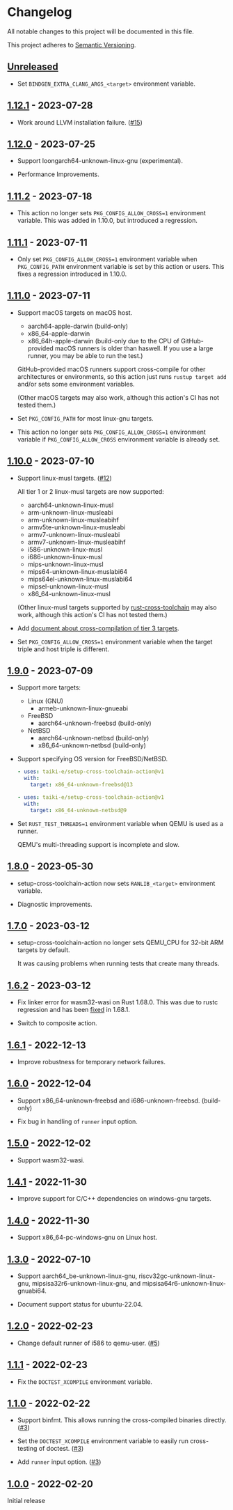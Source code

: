 # Changelog

All notable changes to this project will be documented in this file.

This project adheres to [Semantic Versioning](https://semver.org).

<!--
Note: In this file, do not use the hard wrap in the middle of a sentence for compatibility with GitHub comment style markdown rendering.
-->

## [Unreleased]

- Set `BINDGEN_EXTRA_CLANG_ARGS_<target>` environment variable.

## [1.12.1] - 2023-07-28

- Work around LLVM installation failure. ([#15](https://github.com/taiki-e/setup-cross-toolchain-action/issues/15))

## [1.12.0] - 2023-07-25

- Support loongarch64-unknown-linux-gnu (experimental).

- Performance Improvements.

## [1.11.2] - 2023-07-18

- This action no longer sets `PKG_CONFIG_ALLOW_CROSS=1` environment variable. This was added in 1.10.0, but introduced a regression.

## [1.11.1] - 2023-07-11

- Only set `PKG_CONFIG_ALLOW_CROSS=1` environment variable when `PKG_CONFIG_PATH` environment variable is set by this action or users. This fixes a regression introduced in 1.10.0.

## [1.11.0] - 2023-07-11

- Support macOS targets on macOS host.

  - aarch64-apple-darwin (build-only)
  - x86_64-apple-darwin
  - x86_64h-apple-darwin (build-only due to the CPU of GitHub-provided macOS runners is older than haswell. If you use a large runner, you may be able to run the test.)

  GitHub-provided macOS runners support cross-compile for other architectures or environments, so this action just runs `rustup target add` and/or sets some environment variables.

  (Other macOS targets may also work, although this action's CI has not tested them.)

- Set `PKG_CONFIG_PATH` for most linux-gnu targets.

- This action no longer sets `PKG_CONFIG_ALLOW_CROSS=1` environment variable if `PKG_CONFIG_ALLOW_CROSS` environment variable is already set.

## [1.10.0] - 2023-07-10

- Support linux-musl targets. ([#12](https://github.com/taiki-e/setup-cross-toolchain-action/pull/12))

  All tier 1 or 2 linux-musl targets are now supported:

  - aarch64-unknown-linux-musl
  - arm-unknown-linux-musleabi
  - arm-unknown-linux-musleabihf
  - armv5te-unknown-linux-musleabi
  - armv7-unknown-linux-musleabi
  - armv7-unknown-linux-musleabihf
  - i586-unknown-linux-musl
  - i686-unknown-linux-musl
  - mips-unknown-linux-musl
  - mips64-unknown-linux-muslabi64
  - mips64el-unknown-linux-muslabi64
  - mipsel-unknown-linux-musl
  - x86_64-unknown-linux-musl

  (Other linux-musl targets supported by [rust-cross-toolchain](https://github.com/taiki-e/rust-cross-toolchain#linux-musl) may also work, although this action's CI has not tested them.)

- Add [document about cross-compilation of tier 3 targets](https://github.com/taiki-e/setup-cross-toolchain-action#example-workflow-tier-3-targets).

- Set `PKG_CONFIG_ALLOW_CROSS=1` environment variable when the target triple and host triple is different.

## [1.9.0] - 2023-07-09

- Support more targets:
  - Linux (GNU)
    - armeb-unknown-linux-gnueabi
  - FreeBSD
    - aarch64-unknown-freebsd (build-only)
  - NetBSD
    - aarch64-unknown-netbsd (build-only)
    - x86_64-unknown-netbsd (build-only)

- Support specifying OS version for FreeBSD/NetBSD.

  ```yaml
  - uses: taiki-e/setup-cross-toolchain-action@v1
    with:
      target: x86_64-unknown-freebsd@13
  ```

  ```yaml
  - uses: taiki-e/setup-cross-toolchain-action@v1
    with:
      target: x86_64-unknown-netbsd@9
  ```

- Set `RUST_TEST_THREADS=1` environment variable when QEMU is used as a runner.

  QEMU's multi-threading support is incomplete and slow.

## [1.8.0] - 2023-05-30

- setup-cross-toolchain-action now sets `RANLIB_<target>` environment variable.

- Diagnostic improvements.

## [1.7.0] - 2023-03-12

- setup-cross-toolchain-action no longer sets QEMU_CPU for 32-bit ARM targets by default.

  It was causing problems when running tests that create many threads.

## [1.6.2] - 2023-03-12

- Fix linker error for wasm32-wasi on Rust 1.68.0. This was due to rustc regression and has been [fixed](https://github.com/rust-lang/rust/pull/109156) in 1.68.1.

- Switch to composite action.

## [1.6.1] - 2022-12-13

- Improve robustness for temporary network failures.

## [1.6.0] - 2022-12-04

- Support x86_64-unknown-freebsd and i686-unknown-freebsd. (build-only)

- Fix bug in handling of `runner` input option.

## [1.5.0] - 2022-12-02

- Support wasm32-wasi.

## [1.4.1] - 2022-11-30

- Improve support for C/C++ dependencies on windows-gnu targets.

## [1.4.0] - 2022-11-30

- Support x86_64-pc-windows-gnu on Linux host.

## [1.3.0] - 2022-07-10

- Support aarch64_be-unknown-linux-gnu, riscv32gc-unknown-linux-gnu, mipsisa32r6-unknown-linux-gnu, and mipsisa64r6-unknown-linux-gnuabi64.

- Document support status for ubuntu-22.04.

## [1.2.0] - 2022-02-23

- Change default runner of i586 to qemu-user. ([#5](https://github.com/taiki-e/setup-cross-toolchain-action/pull/5))

## [1.1.1] - 2022-02-23

- Fix the `DOCTEST_XCOMPILE` environment variable.

## [1.1.0] - 2022-02-22

- Support binfmt. This allows running the cross-compiled binaries directly. ([#3](https://github.com/taiki-e/setup-cross-toolchain-action/pull/3))

- Set the `DOCTEST_XCOMPILE` environment variable to easily run cross-testing of doctest. ([#3](https://github.com/taiki-e/setup-cross-toolchain-action/pull/3))

- Add `runner` input option. ([#3](https://github.com/taiki-e/setup-cross-toolchain-action/pull/3))

## [1.0.0] - 2022-02-20

Initial release

[Unreleased]: https://github.com/taiki-e/setup-cross-toolchain-action/compare/v1.12.1...HEAD
[1.12.1]: https://github.com/taiki-e/setup-cross-toolchain-action/compare/v1.12.0...v1.12.1
[1.12.0]: https://github.com/taiki-e/setup-cross-toolchain-action/compare/v1.11.2...v1.12.0
[1.11.2]: https://github.com/taiki-e/setup-cross-toolchain-action/compare/v1.11.1...v1.11.2
[1.11.1]: https://github.com/taiki-e/setup-cross-toolchain-action/compare/v1.11.0...v1.11.1
[1.11.0]: https://github.com/taiki-e/setup-cross-toolchain-action/compare/v1.10.0...v1.11.0
[1.10.0]: https://github.com/taiki-e/setup-cross-toolchain-action/compare/v1.9.0...v1.10.0
[1.9.0]: https://github.com/taiki-e/setup-cross-toolchain-action/compare/v1.8.0...v1.9.0
[1.8.0]: https://github.com/taiki-e/setup-cross-toolchain-action/compare/v1.7.0...v1.8.0
[1.7.0]: https://github.com/taiki-e/setup-cross-toolchain-action/compare/v1.6.2...v1.7.0
[1.6.2]: https://github.com/taiki-e/setup-cross-toolchain-action/compare/v1.6.1...v1.6.2
[1.6.1]: https://github.com/taiki-e/setup-cross-toolchain-action/compare/v1.6.0...v1.6.1
[1.6.0]: https://github.com/taiki-e/setup-cross-toolchain-action/compare/v1.5.0...v1.6.0
[1.5.0]: https://github.com/taiki-e/setup-cross-toolchain-action/compare/v1.4.1...v1.5.0
[1.4.1]: https://github.com/taiki-e/setup-cross-toolchain-action/compare/v1.4.0...v1.4.1
[1.4.0]: https://github.com/taiki-e/setup-cross-toolchain-action/compare/v1.3.0...v1.4.0
[1.3.0]: https://github.com/taiki-e/setup-cross-toolchain-action/compare/v1.2.0...v1.3.0
[1.2.0]: https://github.com/taiki-e/setup-cross-toolchain-action/compare/v1.1.1...v1.2.0
[1.1.1]: https://github.com/taiki-e/setup-cross-toolchain-action/compare/v1.1.0...v1.1.1
[1.1.0]: https://github.com/taiki-e/setup-cross-toolchain-action/compare/v1.0.0...v1.1.0
[1.0.0]: https://github.com/taiki-e/setup-cross-toolchain-action/releases/tag/v1.0.0
